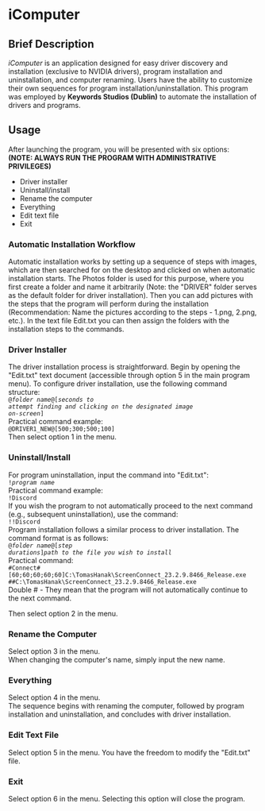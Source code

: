 
# iComputer
## Brief Description

*iComputer* is an application designed for easy driver discovery and installation (exclusive to NVIDIA drivers), program installation and uninstallation, and computer renaming. Users have the ability to customize their own sequences for program installation/uninstallation. This program was employed by **Keywords Studios (Dublin)** to automate the installation of drivers and programs.

## Usage

After launching the program, you will be presented with six options:
<br>
**(NOTE: ALWAYS RUN THE PROGRAM WITH ADMINISTRATIVE PRIVILEGES)**
- Driver installer
- Uninstall/install
- Rename the computer
- Everything
- Edit text file
- Exit

### Automatic Installation Workflow

Automatic installation works by setting up a sequence of steps with images, which are then searched for on the desktop and clicked on when automatic installation starts. The Photos folder is used for this purpose, where you first create a folder and name it arbitrarily (Note: the "DRIVER" folder serves as the default folder for driver installation). Then you can add pictures with the steps that the program will perform during the installation (Recommendation: Name the pictures according to the steps - 1.png, 2.png, etc.). In the text file Edit.txt you can then assign the folders with the installation steps to the commands.

### Driver Installer

The driver installation process is straightforward. Begin by opening the "Edit.txt" text document (accessible through option 5 in the main program menu). To configure driver installation, use the following command structure:
<br>
<code>@*folder name*@[*seconds to attempt finding and clicking on the designated image on-screen*]</code>
<br>
Practical command example:
<br>
<code>@DRIVER1_NEW@[500;300;500;100]</code>
<br>
Then select option 1 in the menu.
  
### Uninstall/Install 

For  program  uninstallation,  input  the  command  into  "Edit.txt":
<br>
<code>!*program name*</code>
<br>
Practical command example:
<br>
<code>!Discord</code>
<br>
If you wish the program to  not automatically proceed to the next command (e.g., subsequent uninstallation), use the command:
<br>
<code>!!Discord</code>
<br>
Program installation follows a similar process to driver installation. The command format  is  as follows:
<br>
<code>@*folder name*@[*step durations*]*path to the file you wish to install*</code>
<br>
Practical command: 
<br>
<code>#Connect#[60;60;60;60;60]C:\TomasHanak\ScreenConnect_23.2.9.8466_Release.exe
##C:\TomasHanak\ScreenConnect_23.2.9.8466_Release.exe</code>
<br>
Double # - They mean that the program will not automatically continue to the next command.

Then select option 2 in the menu.

### Rename the Computer

Select option 3 in the menu.<br>
When changing the computer's name, simply input the new name. 

### Everything

Select option 4 in the menu.<br>
The sequence begins with renaming the computer, followed by program installation and uninstallation, and concludes with driver installation. 

### Edit Text File

Select option 5 in the menu.
 You have the freedom to modify the "Edit.txt" file. 

### Exit

Select option 6 in the menu.
 Selecting this option will close the program.
